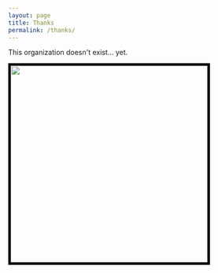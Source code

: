 ```yaml
---
layout: page
title: Thanks
permalink: /thanks/
---
```


This organization doesn't exist... yet.

<img style= "width: 400px; border:5px solid black; margin: 0 auto;" src="http://cgerson.github.io/images/shrugging-pinkie-pie.png"/>